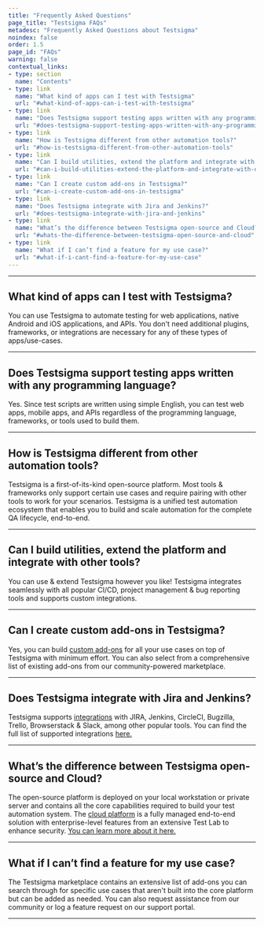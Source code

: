 ```yaml
---
title: "Frequently Asked Questions"
page_title: "Testsigma FAQs"
metadesc: "Frequently Asked Questions about Testsigma"
noindex: false
order: 1.5
page_id: "FAQs"
warning: false
contextual_links:
- type: section
  name: "Contents"
- type: link
  name: "What kind of apps can I test with Testsigma"
  url: "#what-kind-of-apps-can-i-test-with-testsigma"
- type: link
  name: "Does Testsigma support testing apps written with any programming language?"
  url: "#does-testsigma-support-testing-apps-written-with-any-programming-language"
- type: link
  name: "How is Testsigma different from other automation tools?"
  url: "#how-is-testsigma-different-from-other-automation-tools"
- type: link
  name: "Can I build utilities, extend the platform and integrate with other tools?"
  url: "#can-i-build-utilities-extend-the-platform-and-integrate-with-other-tools"
- type: link
  name: "Can I create custom add-ons in Testsigma?"
  url: "#can-i-create-custom-add-ons-in-testsigma"
- type: link
  name: "Does Testsigma integrate with Jira and Jenkins?"
  url: "#does-testsigma-integrate-with-jira-and-jenkins"
- type: link
  name: "What’s the difference between Testsigma open-source and Cloud?"
  url: "#whats-the-difference-between-testsigma-open-source-and-cloud"
- type: link
  name: "What if I can’t find a feature for my use case?"
  url: "#what-if-i-cant-find-a-feature-for-my-use-case"
---
```


---

## **What kind of apps can I test with Testsigma?** 

You can use Testsigma to automate testing for web applications, native Android and iOS applications, and APIs. You don't need additional plugins, frameworks, or integrations are necessary for any of these types of apps/use-cases.

---

## **Does Testsigma support testing apps written with any programming language?** 

Yes. Since test scripts are written using simple English, you can test web apps, mobile apps, and APIs regardless of the programming language, frameworks, or tools used to build them. 

---

## **How is Testsigma different from other automation tools?**

Testsigma is a first-of-its-kind open-source platform. Most tools & frameworks only support certain use cases and require pairing with other tools to work for your scenarios. Testsigma is a unified test automation ecosystem that enables you to build and scale automation for the complete QA lifecycle, end-to-end.

---

## **Can I build utilities, extend the platform and integrate with other tools?**

You can use & extend Testsigma however you like! Testsigma integrates seamlessly with all popular CI/CD, project management & bug reporting tools and supports custom integrations.

---

## **Can I create custom add-ons in Testsigma?**

Yes, you can build [custom add-ons](https://testsigma.com/docs/addons/what-is-an-addon/) for all your use cases on top of Testsigma with minimum effort. You can also select from a comprehensive list of existing add-ons from our community-powered marketplace. 

---

## **Does Testsigma integrate with Jira and Jenkins?**

Testsigma supports [integrations](https://testsigma.com/docs/desired-capabilities/add-chrome-extension/) with JIRA, Jenkins, CircleCI, Bugzilla, Trello, Browserstack & Slack, among other popular tools. You can find the full list of supported integrations [here.](https://testsigma.com/docs/desired-capabilities/add-chrome-extension/)

---

## **What’s the difference between Testsigma open-source and Cloud?**

The open-source platform is deployed on your local workstation or private server and contains all the core capabilities required to build your test automation system. 
The [cloud platform](https://testsigma.com/signup) is a fully managed end-to-end solution with enterprise-level features from an extensive Test Lab to enhance security. [You can learn more about it here.](https://testsigma.com/docs/getting-started/testsigma-community-cloud/)

---

## **What if I can’t find a feature for my use case?**
The Testsigma marketplace contains an extensive list of add-ons you can search through for specific use cases that aren't built into the core platform but can be added as needed. You can also request assistance from our community or log a feature request on our support portal.


---